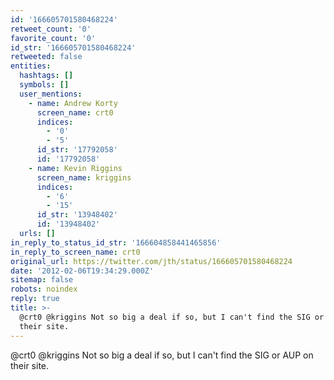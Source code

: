 ```yaml
---
id: '166605701580468224'
retweet_count: '0'
favorite_count: '0'
id_str: '166605701580468224'
retweeted: false
entities:
  hashtags: []
  symbols: []
  user_mentions:
    - name: Andrew Korty
      screen_name: crt0
      indices:
        - '0'
        - '5'
      id_str: '17792058'
      id: '17792058'
    - name: Kevin Riggins
      screen_name: kriggins
      indices:
        - '6'
        - '15'
      id_str: '13948402'
      id: '13948402'
  urls: []
in_reply_to_status_id_str: '166604858441465856'
in_reply_to_screen_name: crt0
original_url: https://twitter.com/jth/status/166605701580468224
date: '2012-02-06T19:34:29.000Z'
sitemap: false
robots: noindex
reply: true
title: >-
  @crt0 @kriggins Not so big a deal if so, but I can't find the SIG or AUP on
  their site.
---
```


@crt0 @kriggins Not so big a deal if so, but I can't find the SIG or AUP on their site.